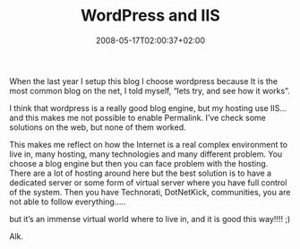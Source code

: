 ﻿---
title: "WordPress and IIS"
description: ""
date: 2008-05-17T02:00:37+02:00
draft: false
tags: [General]
categories: [General]
---
When the last year I setup this blog I choose wordpress because It is the most common blog on the net, I told myself, “lets try, and see how it works”.

I think that wordpress is a really good blog engine, but my hosting use IIS…and this makes me not possible to enable Permalink. I’ve check some solutions on the web, but none of them worked.

This makes me reflect on how the Internet is a real complex environment to live in, many hosting, many technologies and many different problem. You choose a blog engine but then you can face problem with the hosting. There are a lot of hosting around here but the best solution is to have a dedicated server or some form of virtual server where you have full control of the system. Then you have Technorati, DotNetKick, communities, you are not able to follow everything…..

but it’s an immense virtual world where to live in, and it is good this way!!!! ;)

Alk.
